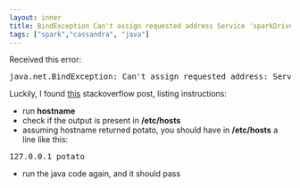 ```yaml
---
layout: inner
title: BindException Can't assign requested address Service 'sparkDriver' failed after 16 retries
tags: ["spark","cassandra", "java"]
---
```

Received this error:
<pre>
java.net.BindException: Can't assign requested address: Service 'sparkDriver' failed after 16 retries
</pre>

Luckily, I found [this](http://stackoverflow.com/questions/34601554/mac-spark-shell-error-initializing-sparkcontext) stackoverflow post, listing instructions:

* run <b>hostname</b>
* check if the output is present in <b>/etc/hosts</b>
* assuming hostname returned potato, you should have in <b>/etc/hosts</b> a line like this:
<pre>
127.0.0.1 potato
</pre>
* run the java code again, and it should pass

